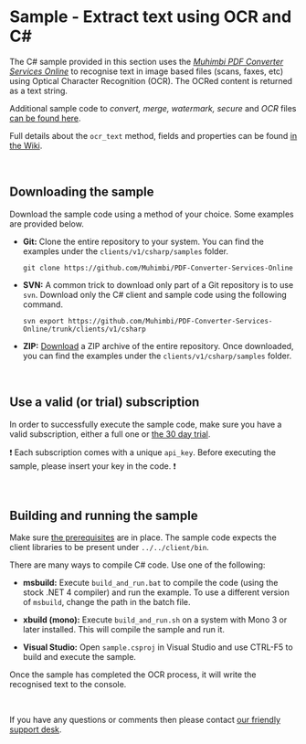 # Sample - Extract text using OCR and C#

The C# sample provided in this section uses the [*Muhimbi PDF Converter Services Online*](https://github.com/Muhimbi/PDF-Converter-Services-Online) to recognise text in image based files (scans, faxes, etc) using Optical Character Recognition (OCR). The OCRed content is returned as a text string.

Additional sample code to *convert, merge, watermark, secure* and *OCR* files [can be found here](../).

Full details about the `ocr_text` method, fields and properties can be found [in the Wiki](https://github.com/Muhimbi/PDF-Converter-Services-Online/wiki/API:-ocr_text).

<br>

## Downloading the sample

Download the sample code using a method of your choice. Some examples are provided below.

- **Git:** Clone the entire repository to your system. You can find the examples under the `clients/v1/csharp/samples` folder.<br>
   
     `git clone https://github.com/Muhimbi/PDF-Converter-Services-Online`

- **SVN:** A common trick to download only part of a Git repository  is to use `svn`. Download only the C# client and sample code using the following command.<br>

     `svn export https://github.com/Muhimbi/PDF-Converter-Services-Online/trunk/clients/v1/csharp`

- **ZIP:** [Download](https://github.com/Muhimbi/PDF-Converter-Services-Online/zipball/master/) a ZIP archive of the entire repository. Once downloaded, you can find the examples under the `clients/v1/csharp/samples` folder.

<br>

## Use a valid (or trial) subscription

In order to successfully execute the sample code, make sure you have a valid subscription, either a full one or [the 30 day trial](https://support.muhimbi.com/hc/en-us/articles/115002816048-Getting-started-with-the-PDF-Converter-Services-Online).

:exclamation: Each subscription comes with a unique `api_key`. Before executing the sample, please insert your key in the code. :exclamation:


<br>

## Building and running the sample

Make sure [the prerequisites](https://github.com/Muhimbi/PDF-Converter-Services-Online/tree/master/clients/v1/csharp#prerequisites) are in place. The sample code expects the client libraries to be present under `../../client/bin`.

There are many ways to compile C# code. Use one of the following:

- **msbuild:** Execute `build_and_run.bat` to compile the code (using the stock .NET 4 compiler) and run the example. To use a different version of `msbuild`, change the path in the batch file.

- **xbuild (mono):** Execute `build_and_run.sh` on a system with Mono 3 or later installed. This will compile the sample and run it.

- **Visual Studio:** Open `sample.csproj` in Visual Studio and use CTRL-F5 to build and execute the sample.

Once the sample has completed the OCR process, it will write the recognised text to the console. 


<br>

If you have any questions or comments then please contact [our friendly support desk](http://www.muhimbi-online.com/contact).

